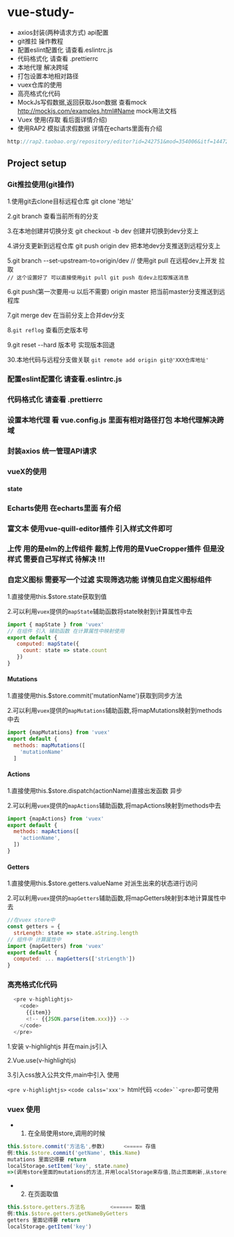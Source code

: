# vue-study-
- axios封装(两种请求方式)  api配置  
- git推拉 操作教程 
- 配置eslint配置化 请查看.eslintrc.js 
- 代码格式化 请查看 .prettierrc
- 本地代理  解决跨域
- 打包设置本地相对路径
- vuex仓库的使用
- 高亮格式化代码
- MockJs写假数据,返回获取Json数据 查看mock
http://mockjs.com/examples.html#Name mock用法文档
- Vuex 使用(存取 看后面详情介绍) 
- 使用RAP2 模拟请求假数据 详情在echarts里面有介绍 
``` javascript
http://rap2.taobao.org/repository/editor?id=242751&mod=354006&itf=1447271
```

## Project setup

### Git推拉使用(git操作)

1.使用git去clone目标远程仓库 git clone '地址'

2.git branch 查看当前所有的分支

3.在本地创建并切换分支  git checkout -b dev  创建并切换到dev分支上

4.讲分支更新到远程仓库  git push origin dev  把本地dev分支推送到远程分支上

5.git branch --set-upstream-to=origin/dev  //  使用git pull 在远程dev上开发  拉取  
`// 这个设置好了 可以直接使用git pull git push 在dev上拉取推送消息`

6.git push(第一次要用-u 以后不需要) origin master 把当前master分支推送到远程库

7.git merge dev 在当前分支上合并dev分支

8.`git reflog` 查看历史版本号

9.git reset --hard 版本号 实现版本回退

30.本地代码与远程分支做关联 `git remote add origin git@'XXX仓库地址'`


### 配置eslint配置化  请查看.eslintrc.js

### 代码格式化 请查看 .prettierrc

### 设置本地代理 看 vue.config.js 里面有相对路径打包 本地代理解决跨域

### 封装axios 统一管理API请求

### vueX的使用

#### state

### Echarts使用 在echarts里面 有介绍

### 富文本 使用vue-quill-editor插件  引入样式文件即可

### 上传 用的是elm的上传组件 裁剪上传用的是VueCropper插件 但是没样式  需要自己写样式  待解决 !!!

### 自定义图标 需要写一个过滤  实现筛选功能 详情见自定义图标组件

1.直接使用this.$store.state获取到值

2.可以利用`vuex`提供的`mapState`辅助函数将state映射到计算属性中去

```javascript
import { mapState } from 'vuex'
// 在组件 引入 辅助函数 在计算属性中映射使用
export default {
   computed: mapState({
     count: state => state.count
   })
}
```
#### Mutations

1.直接使用this.$store.commit('mutationName')获取到同步方法

2.可以利用`vuex`提供的`mapMutations`辅助函数,将mapMutations映射到methods中去

```javascript
import {mapMutations} from 'vuex'
export default {
  methods: mapMutations([
    'mutationName'
  ]
```
#### Actions

1.直接使用this.$store.dispatch(actionName)直接出发函数  异步

2.可以利用`vuex`提供的`mapActions`辅助函数,将mapActions映射到methods中去

```javascript
import {mapActions} from 'vuex'
export default {
  methods: mapActions([
    'actionName',
  ])
}
```
#### Getters

1.直接使用this.$store.getters.valueName 对派生出来的状态进行访问

2.可以利用`vuex`提供的`mapGetters`辅助函数,将mapGetters映射到本地计算属性中去

```javascript
//在vuex store中
const getters = {
  strLength: state => state.aString.length
// 组件中 计算属性中
import {mapGetters} from 'vuex'
export default {
  computed: ... mapGetters(['strLength'])
}
```
### 高亮格式化代码
```javascript
  <pre v-highlightjs>
    <code>
      {{item}}
      <!-- {{JSON.parse(item.xxx)}} -->
    </code>
  </pre>
```
1.安装 v-highlightjs 并在main.js引入

2.Vue.use(v-highlightjs)

3.引入css放入公共文件,main中引入 使用

`<pre v-highlightjs>` `<code calss='xxx'> `html代码 `<code>``<pre>`即可使用

### vuex 使用 
- 1. 在全局使用store,调用的时候 
```javascript 
this.$store.commit('方法名',参数)      <===== 存值
例:this.$store.commit('getName', this.Name)
mutations 里面记得要 return
localStorage.setItem('key', state.name)
=>(调用store里面的mutations的方法,并用localStorage来存值,防止页面刷新,从store数据丢失的问题)
```
- 2. 在页面取值
``` javascript 
this.$store.getters.方法名        <====== 取值
例:this.$store.getters.getNameByGetters
getters 里面记得要 return
localStorage.getItem('key')
```



